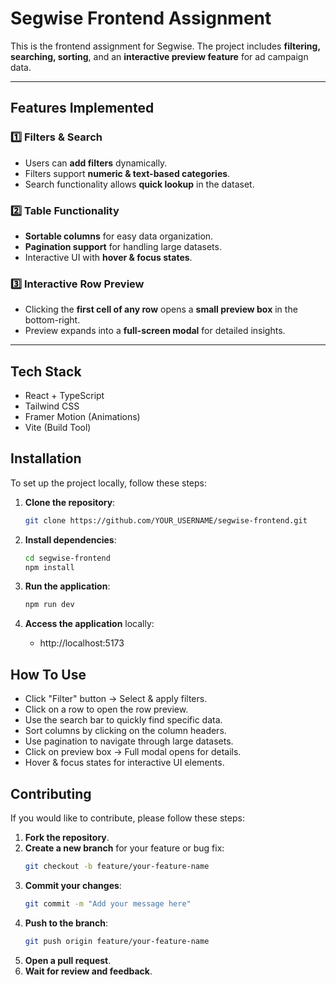 # Segwise Frontend Assignment 

This is the frontend assignment for Segwise. The project includes **filtering, searching, sorting**, and an **interactive preview feature** for ad campaign data.

--- 

## Features Implemented

### 1️⃣ **Filters & Search**
- Users can **add filters** dynamically.
- Filters support **numeric & text-based categories**.
- Search functionality allows **quick lookup** in the dataset.

### 2️⃣ **Table Functionality**
- **Sortable columns** for easy data organization.
- **Pagination support** for handling large datasets.
- Interactive UI with **hover & focus states**.

### 3️⃣ **Interactive Row Preview**
- Clicking the **first cell of any row** opens a **small preview box** in the bottom-right.
- Preview expands into a **full-screen modal** for detailed insights.

---
## Tech Stack
- React + TypeScript
- Tailwind CSS
- Framer Motion (Animations)
- Vite (Build Tool)


## Installation

To set up the project locally, follow these steps:

1. **Clone the repository**:
   ```bash
   git clone https://github.com/YOUR_USERNAME/segwise-frontend.git
   ```

2. **Install dependencies**:
     ```bash
     cd segwise-frontend
     npm install
     ```

3. **Run the application**:
     ```bash
     npm run dev
     ```

4. **Access the application** locally:
   - http://localhost:5173
   

## How To Use

- Click "Filter" button → Select & apply filters.
- Click on a row to open the row preview.
- Use the search bar to quickly find specific data.
- Sort columns by clicking on the column headers.
- Use pagination to navigate through large datasets.
- Click on preview box → Full modal opens for details.
- Hover & focus states for interactive UI elements.

## Contributing

If you would like to contribute, please follow these steps:

1. **Fork the repository**.
2. **Create a new branch** for your feature or bug fix:
   ```bash
   git checkout -b feature/your-feature-name
   ```
3. **Commit your changes**:
   ```bash
   git commit -m "Add your message here"
   ```
4. **Push to the branch**:
   ```bash
   git push origin feature/your-feature-name
   ```
5. **Open a pull request**.
6. **Wait for review and feedback**.

